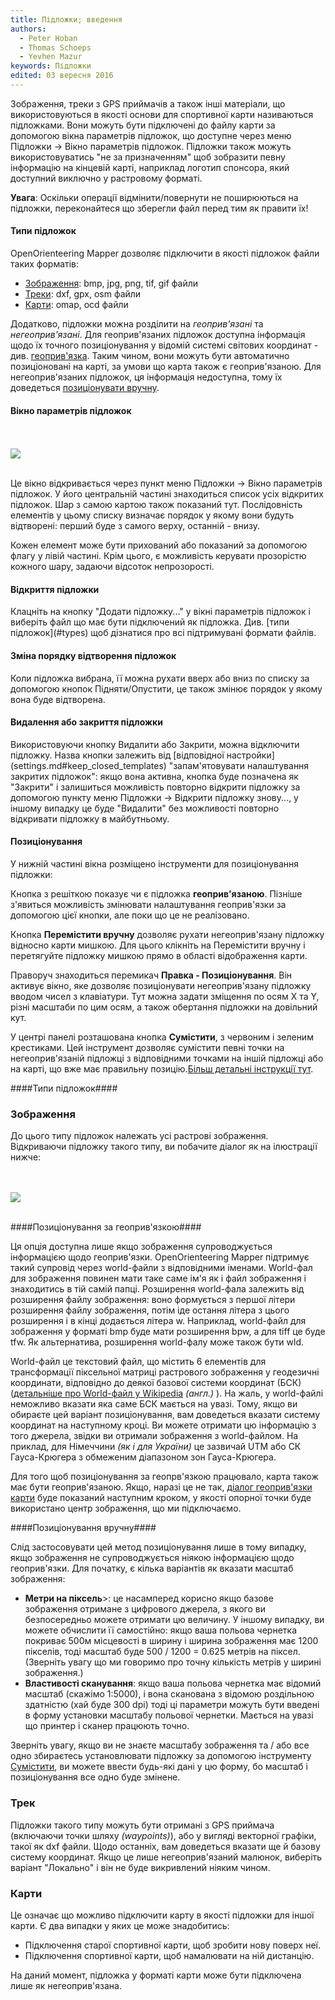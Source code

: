 ```yaml
---
title: Підложки; введення
authors:
  - Peter Hoban
  - Thomas Schoeps
  - Yevhen Mazur
keywords: Підложки
edited: 03 вересня 2016
---
```


Зображення, треки з GPS приймачів а також інші матеріали, що використовуються в якості основи для спортивної карти називаються підложками. Вони можуть бути підключені до файлу карти за допомогою вікна параметрів підложок, що доступне через меню Підложки -&gt; Вікно параметрів підложок. Підложки також можуть використовуватись "не за призначенням" щоб зобразити певну інформацію на кінцевій карті, наприклад логотип спонсора, який доступний виключно у растровому форматі.

**Увага**: Оскільки операції відмінити/повернути не поширюються на підложки, переконайтеся що зберегли файл перед тим як правити їх!

<a id="types"><h4>Типи підложок</h4></a>
OpenOrienteering Mapper дозволяє підключити в якості підложок файли таких форматів:

* [Зображення](#type_image): bmp, jpg, png, tif, gif файли
* [Треки](#type_track): dxf, gpx, osm файли
* [Карти](#type_map): omap, ocd файли


Додатково, підложки можна розділити на *геоприв'язані* та *негеоприв'язані*. Для геоприв'язаних підложок доступна інформація щодо їх точного позиціонування у відомій системі світових координат - див. [геоприв'язка](georeferencing.md). Таким чином, вони можуть бути автоматично позиціоновані на карті, за умови що карта також є геоприв'язаною. Для негеоприв'язаних підложок, ця інформація недоступна, тому їх доведеться [позиціонувати вручну](#positioning).

<a name="setup"><h4>Вікно параметрів підложок</h4></a>

<br/><br/><img src="images/template_setup_window.png" border="0" /><br/><br/>

Це вікно відкривається через пункт меню Підложки -&gt; Вікно параметрів підложок. У його центральній частині знаходиться список усіх відкритих підложок. Шар з самою картою також показаний тут. Послідовність елементів у цьому списку визначає порядок у якому вони будуть відтворені: перший буде з самого верху, останній - внизу.

Кожен елемент може бути прихований або показаний за допомогою флагу у лівій частині. Крім цього, є можливість керувати прозорістю кожного шару, задаючи відсоток непрозорості.

<h4 id="open">Відкриття підложки</h4>
Клацніть на кнопку "Додати підложку..." у вікні параметрів підложок і виберіть файл що має бути підключений як підложка. Див. [типи підложок](#types) щоб дізнатися про всі підтримувані формати файлів.

<h4 id="draw_order">Зміна порядку відтворення підложок</h4>
Коли підложка вибрана, її можна рухати вверх або вниз по списку за допомогою кнопок Підняти/Опустити, це також змінює порядок у якому вона буде відтворена.

<h4 id="close">Видалення або закриття підложки</h4>
Використовуючи кнопку Видалити або Закрити, можна відключити підложку. Назва кнопки залежить від [відповідної настройки](settings.md#keep_closed_templates) "запам'ятовувати налаштування закритих підложок": якщо вона активна, кнопка буде позначена як "Закрити" і залишиться можливість повторно відкрити підложку за допомогою пункту меню Підложки -&gt; Відкрити підложку знову..., у іншому випадку це буде "Видалити" без можливості повторно відкривати підложку в майбутньому.

<h4 id="positioning">Позиціонування</h4>
У нижній частині вікна розміщено інструменти для позиціонування підложки:

Кнопка з решіткою показує чи є підложка **геоприв'язаною**. Пізніше з'явиться можливість змінювати налаштування геоприв'язки за допомогою цієї кнопки, але поки що це не реалізовано.

Кнопка **Перемістити вручну** дозволяє рухати негеоприв'язану підложку відносно карти мишкою. Для цього клікніть на Перемістити вручну і перетягуйте підложку мишкою прямо в області відображення карти.

Праворуч знаходиться перемикач **Правка - Позиціонування**. Він активує вікно, яке дозволяє позиціонувати негеоприв'язану підложку вводом чисел з клавіатури. Тут можна задати зміщення по осям X та Y, різні масштаби по цим осям, а також обертання підложки на довільний кут.

<a name="adjust">У центрі панелі розташована кнопка **Сумістити**, з червоним і зеленим крестиками. Цей інструмент дозволяє сумістити певні точки на негеоприв'язаній підложці з відповідними точками на іншій підложці або на карті, що вже має правильну позицію.[Більш детальні інструкції тут](template_adjust.md).


####Типи підложок####

<a name="type_image"><h3>Зображення</h3></a>

До цього типу підложок належать усі растрові зображення. Відкриваючи підложку такого типу, ви побачите діалог як на ілюстрації нижче:

<br/><br/><img src="images/template_image_positioning.png" border="0" /><br/><br/>

####Позиціонування за геоприв'язкою####

Ця опція доступна лише якщо зображення супроводжується інформацією щодо геоприв'язки. OpenOrienteering Mapper підтримує такий супровід через world-файли з відповідними іменами. World-фал для зображення повинен мати таке саме ім'я як і файл зображення і знаходитись в тій самій папці. Розширення world-фала залежить від розширення файлу зображення: воно формується з першої літери розширення файлу зображення, потім іде остання літера з цього розширення і в кінці додається літера w. Наприклад, world-файл для зображення у форматі bmp буде мати розширення bpw, а для tiff це буде tfw. Як альтернатива, розширення world-фалу може також бути wld.

World-файл це текстовий файл, що містить 6 елементів для трансформації піксельної матриці растрового зображення у геодезичні координати, відповідно до деякої базової системи координат (БСК) ([детальніше про World-файл у Wikipedia](http://en.wikipedia.org/wiki/World_file) *(англ.)* ). На жаль, у world-файлі неможливо вказати яка саме БСК мається на увазі. Тому, якщо ви обираєте цей варіант позиціонування, вам доведеться вказати систему координат на наступному кроці. Ви можете отримати цю інформацію з того джерела, звідки ви отримали зображення з world-файлом. На приклад, для Німеччини *(як і для України)* це зазвичай UTM або СК Гауса-Крюгера з обмеженим діапазоном зон Гауса-Крюгера.

Для того щоб позиціонування за геопрв'язкою працювало, карта також має бути геоприв'язаною. Якщо, наразі це не так, [діалог геоприв'язки карти](georeferencing.md) буде показаний наступним кроком, у якості опорної точки буде використано центр зображення, що ми підключаємо.

####Позиціонування вручну####

Слід застосовувати цей метод позиціонування лише в тому випадку, якщо зображення не супроводжується ніякою інформацією щодо геоприв'язки. Для початку, є кілька варіантів як вказати масштаб зображення:


* **Метри на піксель**>: це насамперед корисно якщо базове зображення отримане з цифрового джерела, з якого ви безпосередньо можете отримати цю величину. У іншому випадку, ви можете обчислити її самостійно: якщо ваша польова чернетка покриває 500м місцевості в ширину і ширина зображення має 1200 пікселів, тоді масштаб буде 500 / 1200 = 0.625 метрів на піксел. (Зверніть увагу що ми говоримо про точну кількість метрів у ширині зображення.)
* **Властивості сканування**: якщо ваша польова чернетка має відомий масштаб (скажімо 1:5000), і вона сканована з відомою роздільною здатністю (хай буде 300 dpi) тоді ці параметри можуть бути введені в форму установки масштабу польової чернетки. Мається на увазі що принтер і сканер працюють точно.


Зверніть увагу, якщо ви не знаєте масштабу зображення та / або все одно збираєтесь установлювати підложку за допомогою інструменту [Сумістити](#adjust), ви можете ввести будь-які дані у цю форму, бо масштаб і позиціонування все одно буде змінене.

<a name="type_track"><h3>Трек</h3></a>

Підложки такого типу можуть бути отримані з GPS приймача (включаючи точки шляху *(waypoints)*), або у вигляді векторної графіки, такої як dxf файли. Щодо останніх, вам доведеться вказати ще й базову систему координат. Якщо це лише негеоприв'язаний малюнок, виберіть варіант "Локально" і він не буде викривлений ніяким чином.

<a name="type_map"><h3>Карти</h3></a>

Це означає що можливо підключити карту в якості підложки для іншої карти. Є два випадки у яких це може знадобитись:

* Підключення старої спортивної карти, щоб зробити нову поверх неї.
* Підключення спортивної карти, щоб намалювати на ній дистанцію.

На даний момент, підложка у форматі карти може бути підключена лише як негеоприв'язана.

